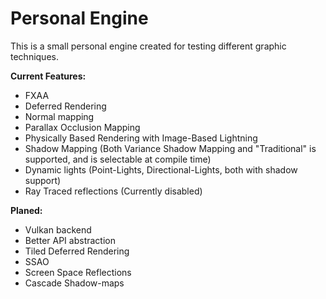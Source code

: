 # Personal Engine
This is a small personal engine created for testing different graphic techniques. 

**Current Features:**
* FXAA
* Deferred Rendering
* Normal mapping
* Parallax Occlusion Mapping
* Physically Based Rendering with Image-Based Lightning
* Shadow Mapping (Both Variance Shadow Mapping and "Traditional" is supported, and is selectable at compile time)
* Dynamic lights (Point-Lights, Directional-Lights, both with shadow support)
* Ray Traced reflections (Currently disabled)

**Planed:**
* Vulkan backend
* Better API abstraction
* Tiled Deferred Rendering
* SSAO
* Screen Space Reflections
* Cascade Shadow-maps
